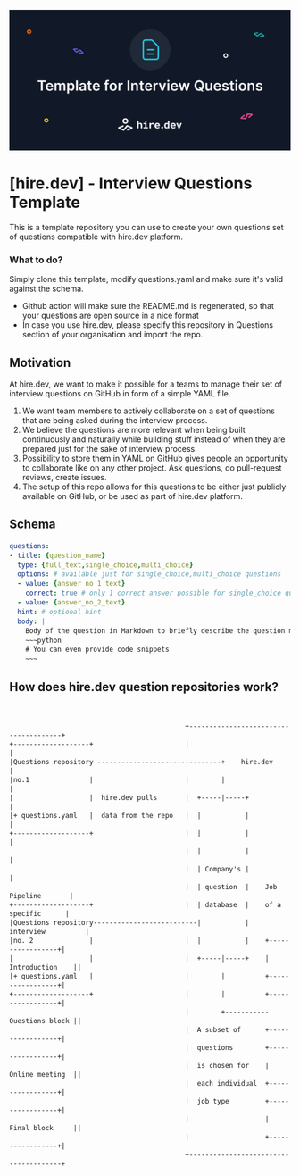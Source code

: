![Image header](https://github.com/hiredev-app/interview-questions-template/blob/main/image-header.png?raw=true)


# [hire.dev] - Interview Questions Template

This is a template repository you can use to create your own questions
set of questions compatible with hire.dev platform.

### What to do?

Simply clone this template, modify questions.yaml and make sure it's valid against the schema.

- Github action will make sure the README.md is regenerated, so that your questions are open source in a nice format
- In case you use hire.dev, please specify this repository in Questions section of your organisation and import the repo.

## Motivation

At hire.dev, we want to make it possible for a teams to manage their set of interview questions on 
GitHub in form of a simple YAML file.

1. We want team members to actively collaborate on a set of questions that are being asked during the interview process.
2. We believe the questions are more relevant when being built continuously and naturally while building stuff instead of when they are prepared just for the sake of interview process. 
3. Possibility to store them in YAML on GitHub gives people an opportunity to collaborate like on any other project. Ask questions, do pull-request reviews, create issues.
4. The setup of this repo allows for this questions to be either just publicly available on GitHub, or be used as part of hire.dev platform.

## Schema

```yaml
questions:
- title: {question_name}
  type: {full_text,single_choice,multi_choice}
  options: # available just for single_choice,multi_choice questions
  - value: {answer_no_1_text}
    correct: true # only 1 correct answer possible for single_choice questions
  - value: {answer_no_2_text}
  hint: # optional hint 
  body: |
    Body of the question in Markdown to briefly describe the question more in detail
    ~~~python
    # You can even provide code snippets
    ~~~
```

## How does hire.dev question repositories work?

```
                                                                                                      
                                                                                                      
                                            +--------------------------------------+                  
+-------------------+                       |                                      |                  
|Questions repository -------------------------------+    hire.dev                 |                  
|no.1               |                       |        |                             |                  
|                   |  hire.dev pulls       |  +-----|-----+                       |                  
|+ questions.yaml   |  data from the repo   |  |           |                       |                  
+-------------------+                       |  |           |                       |                  
                                            |  |           |                       |                  
                                            |  | Company's |                       |                  
                                            |  | question  |    Job Pipeline       |                  
+-------------------+                       |  | database  |    of a specific      |                  
|Questions repository--------------------------|           |    interview          |                  
|no. 2              |                       |  |           |    +-----------------+|                  
|                   |                       |  +-----|-----+    | Introduction    ||                  
|+ questions.yaml   |                       |        |          +-----------------+|                  
+-------------------+                       |        |          +-----------------+|                  
                                            |        +----------- Questions block ||                  
                                            |  A subset of      +-----------------+|                  
                                            |  questions        +-----------------+|                  
                                            |  is chosen for    | Online meeting  ||                  
                                            |  each individual  +-----------------+|                  
                                            |  job type         +-----------------+|                  
                                            |                   | Final block     ||                  
                                            |                   +-----------------+|                  
                                            +--------------------------------------+                  
                                                                                           
```
